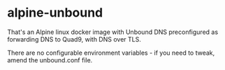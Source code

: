 # alpine-unbound
That's an Alpine linux docker image with Unbound DNS preconfigured as forwarding DNS to Quad9, with DNS over TLS.

There are no configurable environment variables - if you need to tweak, amend the unbound.conf file.
